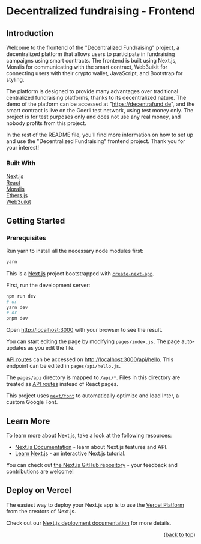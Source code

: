 # Decentralized fundraising - Frontend

## Introduction

Welcome to the frontend of the "Decentralized Fundraising" project, a decentralized platform that allows users to participate in fundraising campaigns using smart contracts. The frontend is built using Next.js, Moralis for communicating with the smart contract, Web3uikit for connecting users with their crypto wallet, JavaScript, and Bootstrap for styling.

The platform is designed to provide many advantages over traditional centralized fundraising platforms, thanks to its decentralized nature. The demo of the platform can be accessed at "https://decentrafund.de", and the smart contract is live on the Goerli test network, using test money only. The project is for test purposes only and does not use any real money, and nobody profits from this project.

In the rest of the README file, you'll find more information on how to set up and use the "Decentralized Fundraising" frontend project. Thank you for your interest!









### Built With

<a href="https://nextjs.org">Next.js</a> </br>
<a href="https://reactjs.org">React</a>
</br>
<a href="https://moralis.io">Moralis</a>
</br>
<a href="https://docs.ethers.org">Ethers.js</a>
</br>
<a href="https://web3uikit.com/">Web3uikit</a>

## Getting Started

### Prerequisites

Run yarn to install all the necessary node modules first:
  ```sh
  yarn
  ```
  
  
This is a [Next.js](https://nextjs.org/) project bootstrapped with [`create-next-app`](https://github.com/vercel/next.js/tree/canary/packages/create-next-app).  
  
First, run the development server:

```bash
npm run dev
# or
yarn dev
# or
pnpm dev
```



Open [http://localhost:3000](http://localhost:3000) with your browser to see the result.

You can start editing the page by modifying `pages/index.js`. The page auto-updates as you edit the file.

[API routes](https://nextjs.org/docs/api-routes/introduction) can be accessed on [http://localhost:3000/api/hello](http://localhost:3000/api/hello). This endpoint can be edited in `pages/api/hello.js`.

The `pages/api` directory is mapped to `/api/*`. Files in this directory are treated as [API routes](https://nextjs.org/docs/api-routes/introduction) instead of React pages.

This project uses [`next/font`](https://nextjs.org/docs/basic-features/font-optimization) to automatically optimize and load Inter, a custom Google Font.

## Learn More

To learn more about Next.js, take a look at the following resources:

- [Next.js Documentation](https://nextjs.org/docs) - learn about Next.js features and API.
- [Learn Next.js](https://nextjs.org/learn) - an interactive Next.js tutorial.

You can check out [the Next.js GitHub repository](https://github.com/vercel/next.js/) - your feedback and contributions are welcome!

## Deploy on Vercel

The easiest way to deploy your Next.js app is to use the [Vercel Platform](https://vercel.com/new?utm_medium=default-template&filter=next.js&utm_source=create-next-app&utm_campaign=create-next-app-readme) from the creators of Next.js.

Check out our [Next.js deployment documentation](https://nextjs.org/docs/deployment) for more details.
<p align="right">(<a href="#readme-top">back to top</a>)</p>
